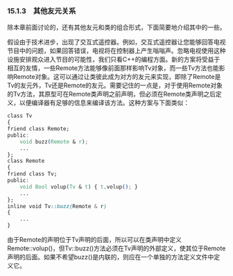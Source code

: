 ### 15.1.3　其他友元关系

除本章前面讨论的，还有其他友元和类的组合形式，下面简要地介绍其中的一些。

假设由于技术进步，出现了交互式遥控器。例如，交互式遥控器让您能够回答电视节目中的问题，如果回答错误，电视将在控制器上产生嗡嗡声。忽略电视使用这种设施安排观众进入节目的可能性，我们只看C++的编程方面。新的方案将受益于相互的友情，一些Remote方法能够像前面那样影响Tv对象，而一些Tv方法也能影响Remote对象。这可以通过让类彼此成为对方的友元来实现，即除了Remote是Tv的友元外，Tv还是Remote的友元。需要记住的一点是，对于使用Remote对象的Tv方法，其原型可在Remote类声明之前声明，但必须在Remote类声明之后定义，以便编译器有足够的信息来编译该方法。这种方案与下面类似：

```css
class Tv
{
friend class Remote;
public:
    void buzz(Remote & r);
    ...
};
class Remote
{
friend class Tv;
public:
    void Bool volup(Tv & t) { t.volup(); }
    ...
};
inline void Tv::buzz(Remote & r)
{
    ...
}
```

由于Remote的声明位于Tv声明的后面，所以可以在类声明中定义Remote::volup()，但Tv::buzz()方法必须在Tv声明的外部定义，使其位于Remote声明的后面。如果不希望buzz()是内联的，则应在一个单独的方法定义文件中定义它。

